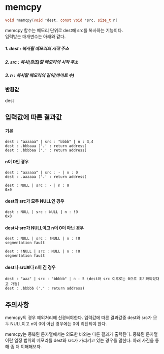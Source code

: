 # memcpy
```c
void *memcpy(void *dest, const void *src, size_t n)
```

memcpy 함수는 메모리 단위로 dest에 src를 복사하는 기능이다.<br/>
입력받는 매개변수는 아래와 같다.<br/>

##### 1. dest : 복사될 메모리의 시작 주소
##### 2. src  : 복사(참조)할 메모리의 시작 주소
##### 3. n    : 복사할 메모리의 길이(바이트 수)

### 반환값
dest <br/>

## 입력값에 따른 결과값
#### 기본
```
dest : "aaaaaa" | src : "bbbb" | n : 3,4
dest : .bbbaaa ('.' : return address)
dest : .bbbbaa ('.' : return address)
```
#### n이 0인 경우
```
dest : "aaaaaa" | src : - | n : 0
dest : .aaaaaa ('.' : return address)

dest : NULL | src : - | n : 0
0x0
```
#### dest와 src가 모두 NULL인 경우
```
dest : NULL | src : NULL | n : !0
0x0
```
#### dest나 src가 NULL이고 n이 0이 아닌 경우
```
dest : NULL | src : !NULL | n : !0
segmentation fault

dest : !NULL | src : NULL | n : !0
segmentation fault
```
#### dest나 src보다 n이 긴 경우
```
dest : "aaa" | src : "bbbbb" | n : 5 (dest와 src 이후로는 0으로 초기화되었다고 가정)
dest : .bbbbb ('.' : return address)
```
## 주의사항
memcpy의 경우 예외처리에 신경써야한다. 입력값에 따른 결과값중 dest와 src가 모두 NULL이고 n이 0이 아닌 경우에는 0이 리턴되야 한다.<br/>

memcpy는 중복된 문자열에서는 의도한 바와는 다른 결과가 출력된다. 중복된 문자열이란 일정 범위의 메모리를 dest와 src가 가리키고 있는 경우를 말한다. 아래 사진을 통해 좀 더 이해해보자.<br/>


